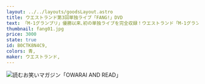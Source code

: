 ```yaml
---
layout: ../../layouts/goodsLayout.astro
title: ウエストランド第3回単独ライブ「FANG!」DVD
text: 「M-1グランプリ」優勝以来､初の単独ライブを完全収録！ウエストランド「M-1グランプリ2022」優勝以来､初の単独ライブ。2023年11月､東京･草月ホールで開催された公演を完全収録！他の芸人さんの単独ライブにごちゃごちゃ言っていたウエストランドが満を持して開催した単独ライブ！井口の妬み嫉みをベースにしながらも多彩なネタで観る者を圧倒する漫才9本と、撮り下ろし幕間映像も収録！
thumbnail: fang01.jpg
price: 3000
state: true
id: B0CTK8N4C9,
colors: 青,
maker: ウエストランド,
---
```


![読むお笑いマガジン「OWARAI AND READ」](/images/fang01.jpg)
